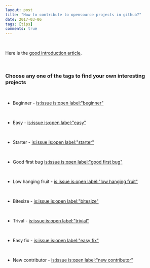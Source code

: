 ```yaml
---
layout: post
title: "How to contribute to opensource projects in github?"
date: 2017-03-06
tags: [tips]
comments: true
---
```

&nbsp;

Here is the [good introduction article](https://medium.freecodecamp.com/finding-your-first-open-source-project-or-bug-to-work-on-1712f651e5ba#.yh8g1b5u5).

&nbsp;

### Choose any one of the tags to find your own interesting projects

&nbsp;

* Beginner - [is:issue is:open label:"beginner"](https://github.com/search?utf8=%E2%9C%93&q=is%3Aissue+is%3Aopen+label%3A%22beginner%22&type=Issues&ref=searchresults)

&nbsp;

* Easy - [is:issue is:open label:"easy"](https://github.com/search?utf8=%E2%9C%93&q=is%3Aissue+is%3Aopen+label%3A%22easy%22&type=Issues&ref=searchresults)

&nbsp;

* Starter - [is:issue is:open label:"starter"](https://github.com/search?utf8=%E2%9C%93&q=is%3Aissue+is%3Aopen+label%3A%22starter%22&type=Issues&ref=searchresults)

&nbsp;

* Good first bug [is:issue is:open label:"good first bug"](https://github.com/search?utf8=%E2%9C%93&q=is%3Aissue+is%3Aopen+label%3A%22good+first+bug%22&type=Issues&ref=searchresults)

&nbsp;

* Low hanging fruit - [is:issue is:open label:"low hanging fruit"](https://github.com/search?utf8=%E2%9C%93&q=is%3Aissue+is%3Aopen+label%3A%22low+hanging+fruit%22&type=Issues&ref=searchresults)

&nbsp;

* Bitesize - [is:issue is:open label:"bitesize"](https://github.com/search?utf8=%E2%9C%93&q=is%3Aissue+is%3Aopen+label%3A%22bitesize%22+&type=Issues&ref=searchresults)

&nbsp;

* Trival - [is:issue is:open label:"trivial"](https://github.com/search?utf8=%E2%9C%93&q=is%3Aissue+is%3Aopen+label%3A%22trivial%22+&type=Issues&ref=searchresults)

&nbsp;

* Easy fix - [is:issue is:open label:"easy fix"](https://github.com/search?utf8=%E2%9C%93&q=is%3Aissue+is%3Aopen+label%3A%22easy+fix%22+&type=Issues&ref=searchresults)

&nbsp;

* New contributor - [is:issue is:open label:"new contributor"](https://github.com/search?utf8=%E2%9C%93&q=is%3Aissue+is%3Aopen+label%3A%22new+contributor%22+&type=Issues&ref=searchresults)
